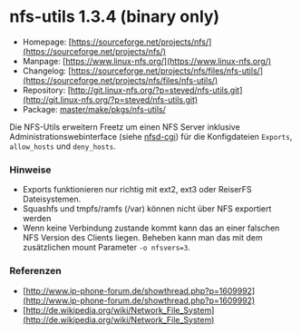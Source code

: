 # nfs-utils 1.3.4 (binary only)
 - Homepage: [https://sourceforge.net/projects/nfs/](https://sourceforge.net/projects/nfs/)
 - Manpage: [https://www.linux-nfs.org/](https://www.linux-nfs.org/)
 - Changelog: [https://sourceforge.net/projects/nfs/files/nfs-utils/](https://sourceforge.net/projects/nfs/files/nfs-utils/)
 - Repository: [http://git.linux-nfs.org/?p=steved/nfs-utils.git](http://git.linux-nfs.org/?p=steved/nfs-utils.git)
 - Package: [master/make/pkgs/nfs-utils/](https://github.com/Freetz-NG/freetz-ng/tree/master/make/pkgs/nfs-utils/)

Die NFS-Utils erweitern Freetz um einen NFS Server inklusive
Administrationswebinterface (siehe [nfsd-cgi](nfsd.md)) für die
Konfigdateien `Exports`, `allow_hosts` und `deny_hosts`.

### Hinweise

-   Exports funktionieren nur richtig mit ext2, ext3 oder ReiserFS
    Dateisystemen.
-   Squashfs und tmpfs/ramfs (/var) können nicht über NFS exportiert
    werden
-   Wenn keine Verbindung zustande kommt kann das an einer falschen NFS
    Version des Clients liegen. Beheben kann man das mit dem
    zusätzlichen mount Parameter `-o nfsvers=3`.

### Referenzen

-   [http://www.ip-phone-forum.de/showthread.php?p=1609992](http://www.ip-phone-forum.de/showthread.php?p=1609992)
-   [http://de.wikipedia.org/wiki/Network_File_System](http://de.wikipedia.org/wiki/Network_File_System)

